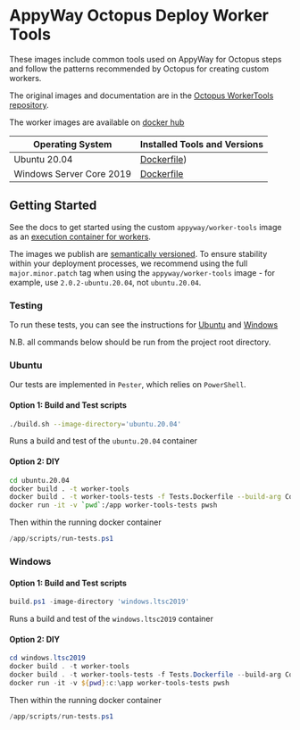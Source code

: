 # AppyWay Octopus Deploy Worker Tools

These images include common tools used on AppyWay for Octopus steps and follow the patterns recommended by Octopus for creating custom workers.

The original images and documentation are in the [Octopus WorkerTools repository](https://github.com/OctopusDeploy/WorkerTools).

The worker images are available on [docker hub](https://hub.docker.com/r/appyway/worker-tools)

| Operating System  | Installed Tools and Versions |
| ------------- | ------------- |
| Ubuntu 20.04  | [Dockerfile](https://github.com/YellowLineParking/Appy.Octopus.WorkerTools/blob/master/ubuntu.20.04/Dockerfile))  |
| Windows Server Core 2019  | [Dockerfile](https://github.com/YellowLineParking/Appy.Octopus.WorkerTools/blob/master/windows.ltsc2019/Dockerfile)  |

## Getting Started

See the docs to get started using the custom `appyway/worker-tools` image as an [execution container for workers](https://octopus.com/docs/deployment-process/execution-containers-for-workers).

The images we publish are [semantically versioned](https://semver.org/). To ensure stability within your deployment processes, we recommend using the full `major.minor.patch` tag when using the `appyway/worker-tools` image - for example, use `2.0.2-ubuntu.20.04`, not `ubuntu.20.04`.

### Testing

To run these tests, you can see the instructions for [Ubuntu](#Ubuntu) and [Windows](#Windows)

N.B. all commands below should be run from the project root directory.

### Ubuntu

Our tests are implemented in `Pester`, which relies on `PowerShell`.

#### Option 1: Build and Test scripts

```bash
./build.sh --image-directory='ubuntu.20.04'
```

Runs a build and test of the `ubuntu.20.04` container

#### Option 2: DIY

```bash
cd ubuntu.20.04
docker build . -t worker-tools
docker build . -t worker-tools-tests -f Tests.Dockerfile --build-arg ContainerUnderTest=worker-tools
docker run -it -v `pwd`:/app worker-tools-tests pwsh
```

Then within the running docker container

```powershell
/app/scripts/run-tests.ps1
```

### Windows

#### Option 1: Build and Test scripts

```powershell
build.ps1 -image-directory 'windows.ltsc2019'
```

Runs a build and test of the `windows.ltsc2019` container

#### Option 2: DIY

```powershell
cd windows.ltsc2019
docker build . -t worker-tools
docker build . -t worker-tools-tests -f Tests.Dockerfile --build-arg ContainerUnderTest=worker-tools
docker run -it -v ${pwd}:c:\app worker-tools-tests pwsh
```

Then within the running docker container

```powershell
/app/scripts/run-tests.ps1
```